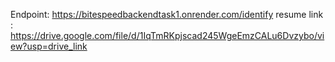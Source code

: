 Endpoint: https://bitespeedbackendtask1.onrender.com/identify
resume link : https://drive.google.com/file/d/1IqTmRKpjscad245WgeEmzCALu6Dvzybo/view?usp=drive_link
